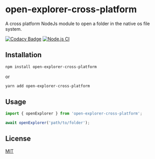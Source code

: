 # open-explorer-cross-platform

A cross platform NodeJs module to open a folder in the native os file system.

[![Codacy Badge](https://app.codacy.com/project/badge/Grade/63a5c0855d6d4ee087416016b8c718ae)](https://app.codacy.com/gh/leandrosimoes/open-explorer-cross-platform/dashboard?utm_source=gh&utm_medium=referral&utm_content=&utm_campaign=Badge_grade)
[![Node.js CI](https://github.com/leandrosimoes/open-explorer-cross-platform/actions/workflows/nodeci.yml/badge.svg)](https://github.com/leandrosimoes/open-explorer-cross-platform/actions/workflows/nodeci.yml)

## Installation

```bash
npm install open-explorer-cross-platform
```

or

```bash
yarn add open-explorer-cross-platform
```

## Usage

```typescript
import { openExplorer } from 'open-explorer-cross-platform';

await openExplorer('path/to/folder');
```

## License

[MIT](https://choosealicense.com/licenses/mit/)